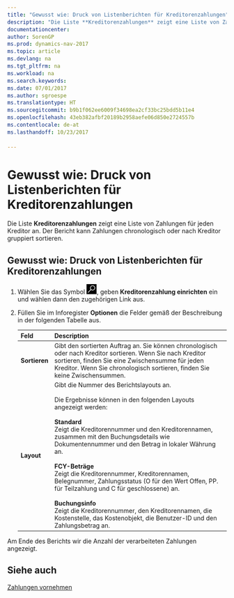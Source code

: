 ```yaml
---
title: "Gewusst wie: Druck von Listenberichten für Kreditorenzahlungen"
description: "Die Liste **Kreditorenzahlungen** zeigt eine Liste von Zahlungen für jeden Kreditor an. Der Bericht kann Zahlungen chronologisch oder nach Kreditor gruppiert sortieren."
documentationcenter: 
author: SorenGP
ms.prod: dynamics-nav-2017
ms.topic: article
ms.devlang: na
ms.tgt_pltfrm: na
ms.workload: na
ms.search.keywords: 
ms.date: 07/01/2017
ms.author: sgroespe
ms.translationtype: HT
ms.sourcegitcommit: b9b1f062ee6009f34698ea2cf33bc25bdd5b11e4
ms.openlocfilehash: 43eb382afbf20189b2958aefe06d850e2724557b
ms.contentlocale: de-at
ms.lasthandoff: 10/23/2017

---
```

# <a name="how-to-print-vendor-payments-list-reports"></a>Gewusst wie: Druck von Listenberichten für Kreditorenzahlungen
Die Liste **Kreditorenzahlungen** zeigt eine Liste von Zahlungen für jeden Kreditor an. Der Bericht kann Zahlungen chronologisch oder nach Kreditor gruppiert sortieren.  

## <a name="to-print-the-vendor-payments-list-report"></a>Gewusst wie: Druck von Listenberichten für Kreditorenzahlungen  

1.  Wählen Sie das Symbol ![Nach Seite oder Bericht suchen](../../media/ui-search/search_small.png "Symbol Nach Seite oder Bericht suchen"), geben **Kreditorenzahlung einrichten** ein und wählen dann den zugehörigen Link aus.  
2.  Füllen Sie im Inforegister **Optionen** die Felder gemäß der Beschreibung in der folgenden Tabelle aus.  

    |Feld|Description|  
    |---------------------------------|---------------------------------------|  
    |**Sortieren**|Gibt den sortierten Auftrag an. Sie können chronologisch oder nach Kreditor sortieren. Wenn Sie nach Kreditor sortieren, finden Sie eine Zwischensumme für jeden Kreditor. Wenn Sie chronologisch sortieren, finden Sie keine Zwischensummen.|  
    |**Layout**|Gibt die Nummer des Berichtslayouts an.<br /><br /> Die Ergebnisse können in den folgenden Layouts angezeigt werden:<br /><br /> **Standard**<br /> Zeigt die Kreditorennummer und den Kreditorennamen, zusammen mit den Buchungsdetails wie Dokumentennummer und den Betrag in lokaler Währung an.<br /><br /> **FCY-Beträge**<br /> Zeigt die Kreditorennummer, Kreditorennamen, Belegnummer, Zahlungsstatus (O für den Wert Offen, PP. für Teilzahlung und C für geschlossene) an.<br /><br /> **Buchungsinfo**<br /> Zeigt die Kreditorennummer, den Kreditorennamen, die Kostenstelle, das Kostenobjekt, die Benutzer-ID und den Zahlungsbetrag an.|  

 Am Ende des Berichts wir die Anzahl der verarbeiteten Zahlungen angezeigt.  

## <a name="see-also"></a>Siehe auch  
[Zahlungen vornehmen](../../payables-make-payments.md)

